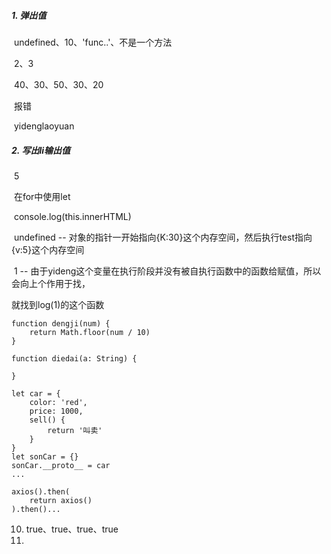 

##### 1. 弹出值

​	undefined、10、'func..'、不是一个方法

​	2、3

​	40、30、50、30、20

​	报错

​	yidenglaoyuan

##### 2. 写出li输出值

​	5

​	在for中使用let

​	console.log(this.innerHTML)

​	undefined -- 对象的指针一开始指向{K:30}这个内存空间，然后执行test指向{v:5}这个内存空间

​	1  --  由于yideng这个变量在执行阶段并没有被自执行函数中的函数给赋值，所以会向上个作用于找，

就找到log(1)的这个函数

```
function dengji(num) {
	return Math.floor(num / 10)
}
```

```
function diedai(a: String) {
	
}
```

```
let car = {
	color: 'red',
	price: 1000,
	sell() {
		return '叫卖'
	}
}
let sonCar = {}
sonCar.__proto__ = car
...
```

```
axios().then(
	return axios()
).then()...
```

10. true、true、true、true
11. 



​	